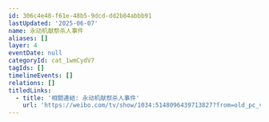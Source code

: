 ```yaml
---
id: 306c4e48-f61e-48b5-9dcd-dd2b84abbb91
lastUpdated: '2025-06-07'
name: 永动机献祭杀人事件
aliases: []
layer: 4
eventDate: null
categoryId: cat_1wmCydV7
tagIds: []
timelineEvents: []
relations: []
titledLinks:
  - title: '相關連結: 永动机献祭杀人事件'
    url: 'https://weibo.com/tv/show/1034:5148096439713827?from=old_pc_videoshow'
---
```


